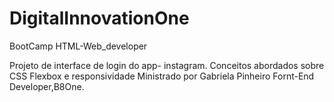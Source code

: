 # DigitalInnovationOne
BootCamp HTML-Web_developer

Projeto de interface de login do app- instagram.
Conceitos abordados sobre CSS Flexbox e responsividade
Ministrado por Gabriela Pinheiro Fornt-End Developer,B8One.
